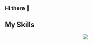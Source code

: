 ### Hi there 👋

## My Skills
<p align="center">
  <a href="https://skillicons.dev">
    <img src="https://skillicons.dev/icons?i=css,html,py,latex,figma" />
  </a>
</p>
